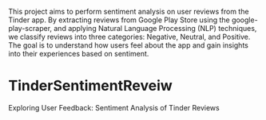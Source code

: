 This project aims to perform sentiment analysis on user reviews from the Tinder app. By extracting reviews from Google Play Store using the google-play-scraper, and applying Natural Language Processing (NLP) techniques, we classify reviews into three categories: Negative, Neutral, and Positive. The goal is to understand how users feel about the app and gain insights into their experiences based on sentiment.

# TinderSentimentReveiw
Exploring User Feedback: Sentiment Analysis of Tinder Reviews
